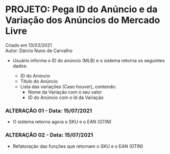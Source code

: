 # PROJETO: Pega ID do Anúncio e da Variação dos Anúncios do Mercado Livre

Criado em 13/03/2021 
<br> Autor: Dárcio Nuno de Carvalho

 - Usuário informa o ID do anúncio (MLB) e o sistema retorna os seguintes dados:

      - ID do Anúncio
      - Título do Anúncio
      - Lista das variações (Caso houver), contendo:
          - Nome da Variação com o seu valor
          - ID do Anúncio com o Id da Variação


### ALTERAÇÃO 01   -   Data: 15/07/2021

  - O sistema retorna agora o SKU e o EAN (GTIN)


### ALTERAÇÃO 02   -   Data: 15/07/2021

  - Refatoração das funções que retornam o SKU e o EAN (GTIN)

